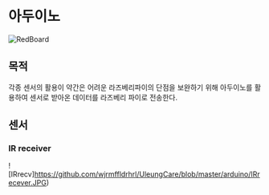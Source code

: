 # 아두이노  

![RedBoard](https://github.com/wjrmffldrhrl/UleungCare/blob/master/arduino/RedBoard.jpg)

## 목적  

각종 센서의 활용이 약간은 어려운 라즈베리파이의 단점을 보완하기 위해 아두이노를 활용하여 센서로 받아온 데이터를 라즈베리 파이로 전송한다.  

## 센서  

### IR receiver  

![IRrecv]https://github.com/wjrmffldrhrl/UleungCare/blob/master/arduino/IRrecever.JPG)

